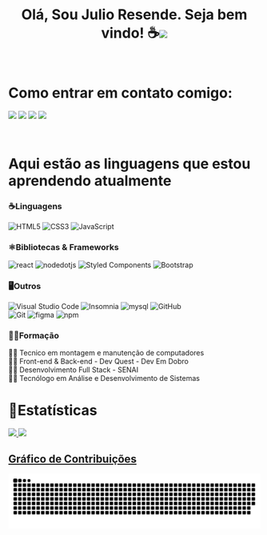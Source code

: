 <h1 align="center"><b>Olá, Sou Julio Resende. Seja bem vindo! ☕</b><img src="https://media.giphy.com/media/hvRJCLFzcasrR4ia7z/giphy.gif" width="35"></h1>

<br>

# Como entrar em contato comigo:
 
<div> 
  
  <a href="https://www.linkedin.com/in/resendedev" target="_blank"><img src="https://img.shields.io/badge/-LinkedIn-%230077B5?style=for-the-badge&logo=linkedin&logoColor=white" target="_blank"></a>
  <a href="https://www.facebook.com/julio.resende.984" target="_blank"><img src="https://img.shields.io/badge/Facebook-1877F2?style=for-the-badge&logo=facebook&logoColor=white" target="_blank"></a>
  <a href="https://twitter.com/ResendeDev" target="_blank"><img src="https://img.shields.io/badge/Twitter-1DA1F2?style=for-the-badge&logo=twitter&logoColor=white" target="_blank"></a>
  <a href = "https://mail.google.com/mail/u/0/?tab=rm&ogbl#inbox"><img src="https://img.shields.io/badge/-Gmail-%23333?style=for-the-badge&logo=gmail&logoColor=white" target="_blank"></a>
  
</div>

<br>

# Aqui estão as linguagens que estou aprendendo atualmente
###

### ☕️Linguagens
 
![HTML5](https://img.shields.io/badge/HTML5%20-%23E34F26.svg?style=for-the-badge&logo=html5&logoColor=white)
![CSS3](https://img.shields.io/badge/CSS%20-%231572B6.svg?style=for-the-badge&logo=css3&logoColor=white)
![JavaScript](https://img.shields.io/badge/JavaScript%20-%23F7DF1E.svg?style=for-the-badge&logo=javascript&logoColor=black)

### ⚛️Bibliotecas & Frameworks

![react](https://img.shields.io/badge/react.js-61DAFB.svg?style=for-the-badge&logo=react&logoColor=black)
![nodedotjs](https://img.shields.io/badge/node.js-339933.svg?style=for-the-badge&logo=nodedotjs&logoColor=white)
![Styled Components](https://img.shields.io/badge/styled--components-DB7093?style=for-the-badge&logo=styled-components&logoColor=white)
![Bootstrap](https://img.shields.io/badge/Bootstrap-7952B3.svg?style=for-the-badge&logo=bootstrap&logoColor=white)

### 🖥️Outros

![Visual Studio Code](https://img.shields.io/badge/Visual%20Studio%20Code-0078d7.svg?style=for-the-badge&logo=visual-studio-code&logoColor=white)
![Insomnia](https://img.shields.io/badge/Insomnia-black?style=for-the-badge&logo=insomnia&logoColor=5849BE)
![mysql](https://img.shields.io/badge/mysql-4479A1.svg?style=for-the-badge&logo=mysql&logoColor=white)
![GitHub](https://img.shields.io/badge/github-%23121011.svg?style=for-the-badge&logo=github&logoColor=white)
<br>
![Git](https://img.shields.io/badge/git-%23F05033.svg?style=for-the-badge&logo=git&logoColor=white)
![figma](https://img.shields.io/badge/figma-F24E1E.svg?style=for-the-badge&logo=figma&logoColor=white)
![npm](https://img.shields.io/badge/npm-CB3837.svg?style=for-the-badge&logo=npm&logoColor=white)
  
</div>

### 👩‍🎓Formação

<div style="display: block">
  
  👩‍💻 Tecnico em montagem e manutenção de computadores
      <br>
  👩‍💻 Front-end & Back-end - Dev Quest - Dev Em Dobro
      <br>
  👩‍💻 Desenvolvimento Full Stack - SENAI
      <br>
  👩‍💻 Tecnólogo em Análise e Desenvolvimento de Sistemas
      <br>
  
  </div>

# 📝Estatísticas

  <div>
   
  <a href="https://github.com/julioresende77">
  <img height="180em" src="https://github-readme-stats.vercel.app/api?  username=julioresende77&show_icons=true&theme=tokyonight&include_all_commits=true&count_private=true"/>
  <img height="180em" src="https://github-readme-stats.vercel.app/api/top-langs/?username=julioresende77&layout=compact&langs_count=6&theme=tokyonight"/>
   
</div>

## Gráfico de Contribuições

![Snake animation](https://github.com/julioresende77/julioresende77/blob/output/github-contribution-grid-snake.svg)
